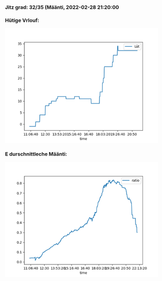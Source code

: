 ### Jitz grad: 32/35 (Määnti, 2022-02-28 21:20:00

### Hütige Vrlouf:
![Graph](Today.png)

### E durschnittleche Määnti:
![Graph](Määnti.png)